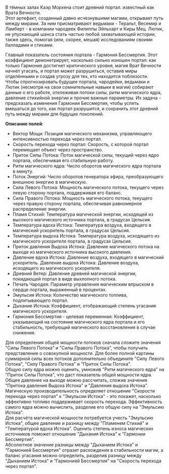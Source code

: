 В тёмных залах Каэр Морхена стоит древний портал. известный как Врата Вечности.   
Этот артефакт, созданный давно исчезнувшими магами, открывает путь между мирами. За ним присматривают ведьмаки - Теральт, Весемир и Ламберт - в компании чародеек Филиппы Эйльхарт и Киры Мец. Лютик, не упускающий шанса стать частью любой захватывающей истории, также здесь, помогая (или, скорее, мешая) исследованиям своими балладами и стихами.     

Главный показатель состояния портала - Гармония Бессмертия. Этот коэффициент демонетрирует, насколько сильно изношен портал: как только Гармония достигнет критического уровня, магия Врат Вечности начнёт угасать, и портал может разрушиться, оставив миры отделёнными и создав угрозу для тех, кто находится поблизости.   
Чтобы спрогнозировать будущее портала, чародейки, ведьмаки и Лютик (несмотря на свои сомнительные навыки в магии) собирают данные о его работе, отележивая потоки силы, ритм магического ядра, давление стихийной энергии и прочие важные параметры. Их задача - предсказать изменения Гармонии Бессмертия, чтобы успеть вмешаться до того, как портал разрушится, и сохранить этот древний путь между мирами для будущих поколений.     

**Описание полей**:

- Вектор Мощи: Позиция магического механизма, управляющего интенсивностью перехода через портал.
- Скорость перехода через портал: Скорость, с которой портал перемещает объект через пространство.
- Приток Силы Потока: Поток магической силы, текущий через ядро портала, обеспечивая его стабильную работу.
- Ритм магического ядра: Число оборотов магического ядра портала в минуту.
- Поток Энергий: Число оборотов генератора эфира, преобразующего внешнюю энергию в магическую.
- Сила Левого Потока: Мощность магического потока, текущего через левую сторону портала, поддерживая его баланс.
- Сила Правого Потока: Мощность магического потока, текущего через правую сторону портала, обеспечивая равномерное распределение энергии.
- Пламя Стихий: Температура магической энергии, исходящей из высокого магического источника портала, в градусах Цельсия.
- Температура вдоха Истока: Температура воздуха, входящего в магический ускоритель портала, в градусах Цельсия.
- Температура выдоха Истока: Температура воздуха, исходящего из магического ускорителя портала, в градусах Цельсия.
- Приток давления Выдоха Истока: Давление магического потока на выходе из магического источника высокого давления.
- Давление вдоха Истока: Давление воздуха, входящего в магический ускоритель. Давление выдоха Истока: Давление воздуха, исходящего из магического ускорителя.
- Древний Ветер: Давление древней магической энергии, покидающей портал в виде выхлопного потока.
- Печать Чародея: Параметр управления магическим впрыском в сердце портала, выраженный в процентах.
- Эмульсия Истока: Количество магического топлива, подпитывающего портал.
- Дыхание Истока: Коэффициент, отображающий степень угасания магического ускорителя.
- Гармония Бессмертия - целевая переменная: Коэффициент, указывающий на состояние магического ядра портала и его стабильность, требующий магического восстановления в случае снижения.

Для определения общей мощности потоков сначала сложите значения "Силы Левого Потока" и "Силы Правого Потока", чтобы получить представление о совокупной мощности. Для более полной картины суммарной силы всех потоков дополнительно объедините "Силу Левого Потока", "Силу Правого Потока" и "Приток Силы Потока".    
Общую силу ядра можно оценить, умножив "Ритм магического ядра" на "Приток Силы Потока", что даст показатель общей мощности ядра. Общее давление на выходе можно рассчитать, сложив значения "Притока давления Выдоха Истока" и "Давления выдоха Истока".   
Магическую производительность определяет отношение "Скорости перехода через портал" к "Эмульсии Истока" - это покажет, насколько эффективно топливо поддерживает скорость перехода. Эффективность самого ядра можно вычислить, разделив его общую силу на "Эмульсию Истока".   
Для расчёта магической мощности потребуется учесть "Эмульсию Истока", общее давление и разницу между "Пламенем Стихий" и "Температурой вдоха Истока". Оценить степень износа магических источников поможет отношение "Дыхания Истока" к "Гармонии Бессмертия".   
Абсолютное значение разницы между "Дыханием Истока" и "Гармонией Бессмертия" отразит расхождения в стабильности магии, а баланс угасания можно определить, разделив разницу между "Дыханием Истока" и "Гармонией Бессмертия" на "Скорость перехода через портал".   
